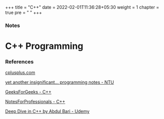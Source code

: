 +++
title = "C++"
date =  2022-02-01T11:36:28+05:30
weight = 1
chapter = true
pre = "<i class='devicon-cplusplus-plain'></i> "
+++
### Notes

# C++ Programming

### References 
[cplusplus.com](https://www.cplusplus.com/doc/tutorial/)

[yet another insignificant... programming notes - NTU](https://personal.ntu.edu.sg/ehchua/programming/index.html)

[GeeksForGeeks - C++](https://www.geeksforgeeks.org/c-plus-plus/)

[NotesForProfessionals - C++](https://books.goalkicker.com/CPlusPlusBook/)

[Deep Dive in C++ by Abdul Bari - Udemy](https://www.udemy.com/course/cpp-deep-dive/)

